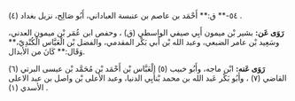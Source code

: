 ٥٤-** ق:** أَحْمَد بن عاصم بن عنبسة العباداني، أَبُو صَالِح، نزيل بغداد (٤) .

**رَوَى عَن:** بشير بْن ميمون أَبِي صيفي الواسطي (ق) ، وحفص ابن عُمَر بْن ميمون العدني، وسَعِيد بْن عامر الضبعي، وعبد الله بْن أَبي بَكْر المقدمي، والفضل بْن الْعَبَّاس الْكُنْدِيّ،** وَقَال:** كَانَ من الأبدال.

**رَوَى عَنه:** ابْن ماجه، وأَبُو خبيب (٥) الْعَبَّاس بْن أَحْمَد بْن مُحَمَّد بْن عيسى البرتي (٦) القاضي (٧) ، وأَبُو بَكْر عَبد الله بن محمد بْنأَبِي الدنيا، وعبد الأعلى بْن واصل بن عبد الاعلى الأسدي (١) .